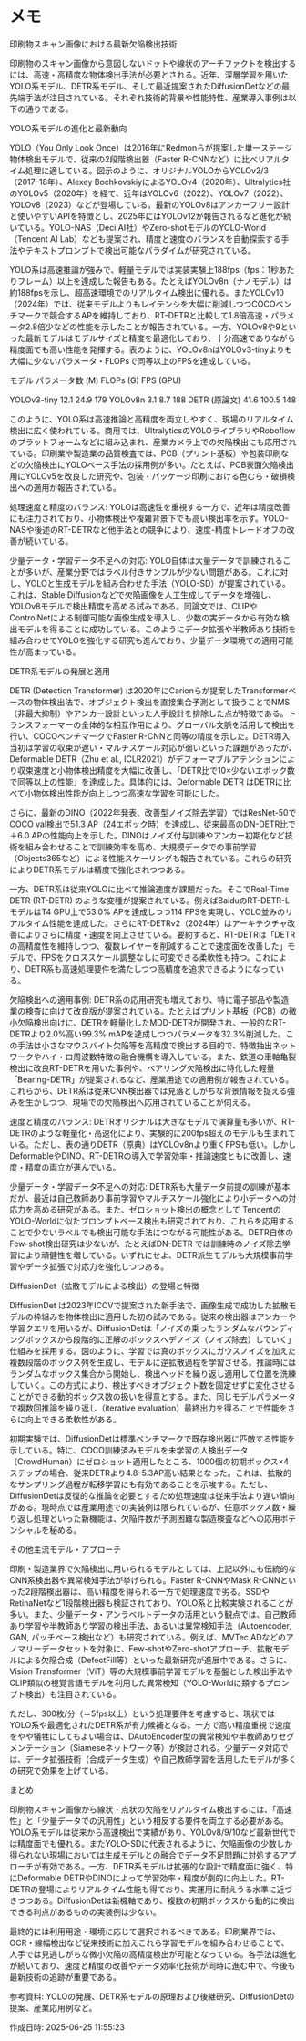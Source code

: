 # メモ

印刷物スキャン画像における最新欠陥検出技術

印刷物のスキャン画像から意図しないドットや線状のアーチファクトを検出するには、高速・高精度な物体検出手法が必要とされる。近年、深層学習を用いたYOLO系モデル、DETR系モデル、そして最近提案されたDiffusionDetなどの最先端手法が注目されている。それぞれ技術的背景や性能特性、産業導入事例は以下の通りである。

YOLO系モデルの進化と最新動向

YOLO（You Only Look Once）は2016年にRedmonらが提案した単一ステージ物体検出モデルで、従来の2段階検出器（Faster R-CNNなど）に比べリアルタイム処理に適している。図示のように、オリジナルYOLOからYOLOv2/3（2017–18年）、Alexey BochkovskiyによるYOLOv4（2020年）、Ultralytics社のYOLOv5（2020年）を経て、近年はYOLOv6（2022）、YOLOv7（2022）、YOLOv8（2023）などが登場している。最新のYOLOv8はアンカーフリー設計と使いやすいAPIを特徴とし、2025年にはYOLOv12が報告されるなど進化が続いている。YOLO-NAS（Deci AI社）やZero-shotモデルのYOLO-World（Tencent AI Lab）なども提案され、精度と速度のバランスを自動探索する手法やテキストプロンプトで検出可能なパラダイムが研究されている。

YOLO系は高速推論が強みで、軽量モデルでは実装実験上188fps（fps：1秒あたりフレーム）以上を達成した報告もある。たとえばYOLOv8n（ナノモデル）は約188fpsを示し、超高速環境でのリアルタイム検出に優れる。またYOLOv10（2024年）では、従来モデルよりもレイテンシを大幅に削減しつつCOCOベンチマークで競合するAPを維持しており、RT-DETRと比較して1.8倍高速・パラメータ2.8倍少などの性能を示したことが報告されている。一方、YOLOv8や9といった最新モデルはモデルサイズと精度を最適化しており、十分高速でありながら精度面でも高い性能を発揮する。表のように、YOLOv8nはYOLOv3-tinyよりも大幅に少ないパラメータ・FLOPsで同等以上のFPSを達成している。

モデル	パラメータ数 (M)	FLOPs (G)	FPS (GPU)

YOLOv3-tiny	12.1	24.9	179
YOLOv8n	3.1	8.7	188
DETR (原論文)	41.6	100.5	148


このように、YOLO系は高速推論と高精度を両立しやすく、現場のリアルタイム検出に広く使われている。商用では、UltralyticsのYOLOライブラリやRoboflowのプラットフォームなどに組み込まれ、産業カメラ上での欠陥検出にも応用されている。印刷業や製造業の品質検査では、PCB（プリント基板）や包装印刷などの欠陥検出にYOLOベース手法の採用例が多い。たとえば、PCB表面欠陥検出用にYOLOv5を改良した研究や、包装・パッケージ印刷における色むら・破損検出への適用が報告されている。

処理速度と精度のバランス: YOLOは高速性を重視する一方で、近年は精度改善にも注力されており、小物体検出や複雑背景下でも高い検出率を示す。YOLO-NASや後述のRT-DETRなど他手法との競争により、速度-精度トレードオフの改善が続いている。

少量データ・学習データ不足への対応: YOLO自体は大量データで訓練されることが多いが、産業分野ではラベル付きサンプルが少ない問題がある。これに対し、YOLOと生成モデルを組み合わせた手法（YOLO-SD）が提案されている。これは、Stable Diffusionなどで欠陥画像を人工生成してデータを増強し、YOLOv8モデルで検出精度を高める試みである。同論文では、CLIPやControlNetによる制御可能な画像生成を導入し、少数の実データから有効な検出モデルを得ることに成功している。このようにデータ拡張や半教師あり技術を組み合わせてYOLOを強化する研究も進んでおり、少量データ環境での適用可能性が高まっている。

DETR系モデルの発展と適用

DETR (Detection Transformer) は2020年にCarionらが提案したTransformerベースの物体検出法で、オブジェクト検出を直接集合予測として扱うことでNMS（非最大抑制）やアンカー設計といった人手設計を排除した点が特徴である。トランスフォーマーの全体的な相互作用により、グローバル文脈を活用して検出を行い、COCOベンチマークでFaster R-CNNと同等の精度を示した。DETR導入当初は学習の収束が遅い・マルチスケール対応が弱いといった課題があったが、Deformable DETR（Zhu et al., ICLR2021）がデフォーマブルアテンションにより収束速度と小物体検出精度を大幅に改善し、「DETR比で10×少ないエポック数で同等以上の性能」を達成した。具体的には、Deformable DETR はDETRに比べて小物体検出性能が向上しつつ高速な学習を可能にした。

さらに、最新のDINO（2022年発表、改善型ノイズ除去学習）ではResNet-50でCOCO val検出で51.3 AP（24エポック時）を達成し、従来最高のDN-DETR比で＋6.0 APの性能向上を示した。DINOはノイズ付与訓練やアンカー初期化など技術を組み合わせることで訓練効率を高め、大規模データでの事前学習（Objects365など）による性能スケーリングも報告されている。これらの研究によりDETR系モデルは精度で強化されつつある。

一方、DETR系は従来YOLOに比べて推論速度が課題だった。そこでReal-Time DETR (RT-DETR) のような変種が提案されている。例えばBaiduのRT-DETR-LモデルはT4 GPU上で53.0% APを達成しつつ114 FPSを実現し、YOLO並みのリアルタイム性能を達成した。さらにRT-DETRv2（2024年）はアーキテクチャ改善によりさらに精度・速度を向上させている。要約すると、RT-DETRは「DETRの高精度性を維持しつつ、複数レイヤーを削減することで速度面を改善した」モデルで、FPSをクロススケール調整なしに可変できる柔軟性も持つ。これにより、DETR系も高速処理要件を満たしつつ高精度を追求できるようになっている。

欠陥検出への適用事例: DETR系の応用研究も増えており、特に電子部品や製造業の検査に向けて改良版が提案されている。たとえばプリント基板（PCB）の微小欠陥検出向けに、DETRを軽量化したMDD-DETRが開発され、一般的なRT-DETRより2.0%高い99.3% mAPを達成しつつパラメータを32.3%削減した。この手法は小さなマウスバイト欠陥等を高精度で検出する目的で、特徴抽出ネットワークやハイ・ロ周波数特徴の融合機構を導入している。また、鉄道の車軸亀裂検出に改良RT-DETRを用いた事例や、ベアリング欠陥検出に特化した軽量「Bearing-DETR」が提案されるなど、産業用途での適用例が報告されている。これらから、DETR系は従来CNN検出器では見落としがちな背景情報を捉える強みを生かしつつ、現場での欠陥検出へ応用されていることが伺える。

速度と精度のバランス: DETRオリジナルは大きなモデルで演算量も多いが、RT-DETRのような軽量化・高速化により、実験的に200fps超えのモデルも生まれている。ただし、表の通りDETR（原典）はYOLOv8nより重くFPSも低い。しかしDeformableやDINO、RT-DETRの導入で学習効率・推論速度ともに改善し、速度・精度の両立が進んでいる。

少量データ・学習データ不足への対応: DETR系も大量データ前提の訓練が基本だが、最近は自己教師あり事前学習やマルチスケール強化により小データへの対応力を高める研究がある。また、ゼロショット検出の概念として TencentのYOLO-Worldに似たプロンプトベース検出も研究されており、これらを応用することで少ないラベルでも検出可能な手法につながる可能性がある。DETR自体のFew-shot検出研究は少ないが、たとえばDN-DETR では訓練時のノイズ除去学習により頑健性を増している。いずれにせよ、DETR派生モデルも大規模事前学習やデータ拡張で対応力を強化しつつある。

DiffusionDet（拡散モデルによる検出）の登場と特徴

DiffusionDet は2023年ICCVで提案された新手法で、画像生成で成功した拡散モデルの枠組みを物体検出に適用した初の試みである。従来の検出器はアンカーや学習クエリを用いるが、DiffusionDetは「ノイズの乗ったランダムなバウンディングボックスから段階的に正解のボックスへデノイズ（ノイズ除去）していく」仕組みを採用する。図のように、学習では真のボックスにガウスノイズを加えた複数段階のボックス列を生成し、モデルに逆拡散過程を学習させる。推論時にはランダムなボックス集合から開始し、検出ヘッドを繰り返し適用して位置を洗練していく。この方式により、検出すべきオブジェクト数を固定せずに変化させることができる動的ボックス数の扱いを得意とする。また、同じモデルパラメータで複数回推論を繰り返し（iterative evaluation）最終出力を得ることで性能をさらに向上できる柔軟性がある。

初期実験では、DiffusionDetは標準ベンチマークで既存検出器に匹敵する性能を示している。特に、COCO訓練済みモデルを未学習の人検出データ（CrowdHuman）にゼロショット適用したところ、1000個の初期ボックス×4ステップの場合、従来DETRより4.8–5.3AP高い結果となった。これは、拡散的なサンプリング過程が転移学習にも有効であることを示唆する。ただし、DiffusionDetは反復的な推論を必要とするため処理速度は従来手法より遅い傾向がある。現時点では産業用途での実装例は限られているが、任意ボックス数・繰り返し処理といった新機能は、欠陥件数が予測困難な製造検査などへの応用ポテンシャルを秘める。

その他主流モデル・アプローチ

印刷・製造業界で欠陥検出に用いられるモデルとしては、上記以外にも伝統的なCNN系検出器や異常検知手法が挙げられる。Faster R-CNNやMask R-CNNといった2段階検出器は、高い精度を得られる一方で処理速度で劣る。SSDやRetinaNetなど1段階検出器も検証されており、YOLO系と比較実験されることが多い。また、少量データ・アンラベルトデータの活用という観点では、自己教師あり学習や半教師あり学習の検出手法、あるいは異常検知手法（Autoencoder, GAN, パッチベース検出など）も研究されている。例えば、MVTec ADなどのアノマリーデータセットを対象に、Few-shotやZero-shotアプローチ、拡散モデルによる欠陥合成（DefectFill等）といった最新研究が進展中である。さらに、Vision Transformer（ViT）等の大規模事前学習モデルを基盤とした検出手法やCLIP類似の視覚言語モデルを利用した異常検知（YOLO-Worldに類するプロンプト検出）も注目されている。

ただし、300枚/分（＝5fps以上）という処理要件を考慮すると、現状ではYOLO系や最適化されたDETR系が有力候補となる。一方で高い精度重視で速度をやや犠牲にしてもよい場合は、DAutoEncoder型の異常検知や半教師ありセグメンテーション（Siameseネットワーク等）が検討される。少量データ対応では、データ拡張技術（合成データ生成）や自己教師学習を活用したモデルが多くの研究で効果を上げている。

まとめ

印刷物スキャン画像から線状・点状の欠陥をリアルタイム検出するには、「高速性」と「少量データでの汎用性」という相反する要件を両立する必要がある。YOLO系モデルは従来から高速検出で実績があり、YOLOv8/9/10など最新世代では精度面でも優れる。またYOLO-SDに代表されるように、欠陥画像の少数しか得られない現場においては生成モデルとの融合でデータ不足問題に対処するアプローチが有効である。一方、DETR系モデルは拡張的な設計で精度面に強く、特にDeformable DETRやDINOによって学習効率・精度が劇的に向上した。RT-DETRの登場によりリアルタイム性能も得ており、実運用に耐えうる水準に近づきつつある。DiffusionDetは新機軸であり、複数の初期ボックスから動的に検出できる利点があるものの実装例は少ない。

最終的には利用用途・環境に応じて選択されるべきである。印刷業界では、OCR・線幅検出など従来技術に加えこれら学習モデルを組み合わせることで、人手では見逃しがちな微小欠陥の高精度検出が可能となっている。各手法は進化が続いており、速度と精度の改善やデータ効率化技術が同時に進む中で、今後も最新技術の追跡が重要である。

参考資料: YOLOの発展、DETR系モデルの原理および後継研究、DiffusionDetの提案、産業応用例など。



作成日時: 2025-06-25 11:55:23